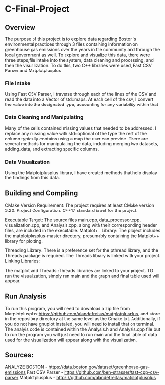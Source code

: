 # C-Final-Project

## Overview
The purpose of this project is to explore data regarding Boston's environmental practices through 3 files containing information on greenhouse gas emissions over the years in the community and through the local government as well. To explore and visualize this data, there were three steps,file intake into the system, data cleaning and processing, and then the visualization. To do this, two C++ libraries were used, Fast CSV Parser and Matplotplusplus

### File Intake
Using Fast CSV Parser, I traverse through each of the lines of the CSV and read the data into a Vector of std::maps. At each cell of the csv, I convert the value into the designated type, accounting for any variability within that

### Data Cleaning and Manipulating
Many of the cells contained missing values that needed to be addressed. I replace any missing value with std::optional of the type the rest of the column typically contains using a map the user can provide. There are several methods for manipulating the data, including merging two datasets, adding_data, and extracting specific columns.

### Data Visualization
Using the Matplotplusplus library, I have created methods that help display the findings from this data.

## Building and Compiling

CMake Version Requirement:
The project requires at least CMake version 3.20.
Project Configuration:
C++17 standard is set for the project.

Executable Target:
The source files main.cpp, data_processor.cpp, visualization.cpp, and Analysis.cpp, along with their corresponding header files, are included in the executable.
Matplot++ Library:
The project includes the matplotplusplus-master directory, presumably containing the Matplot++ library for plotting.

Threading Library:
There is a preference set for the pthread library, and the Threads package is required.
The Threads library is linked with your project.
Linking Libraries:

The matplot and Threads::Threads libraries are linked to your project.
TO run the visualization, simply run main and the graph and final table used will appear. 


## Run Analysis
To run this program, you will need to download a zip file from Matplotplusplus:https://github.com/alandefreitas/matplotplusplus,
and store in the repository directory at the same level as the Cmake.txt. Additionally, if you do not have gnuplot installed, you will need to install that on terminal. 
The analyis code is contained within the Analysis.h and Analysis.cpp file but to run the program you will just need to run main and the final table of data used for the visualization will appear along with the visualization. 


## Sources:
ANALYZE BOSTON - https://data.boston.gov/dataset/greenhouse-gas-emissions
Fast CSV Parser - https://github.com/ben-strasser/fast-cpp-csv-parser
Matplotplusplus - https://github.com/alandefreitas/matplotplusplus


